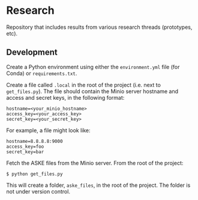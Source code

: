 # Research
Repository that includes results from various research threads (prototypes, etc).

## Development

Create a Python environment using either the `environment.yml` file (for Conda) or `requirements.txt`.

Create a file called `.local` in the root of the project (i.e. next to `get_files.py`). The file should contain the 
Minio server hostname and access and secret keys, in the following format:
```
hostname=<your_minio_hostname>
access_key=<your_access_key>
secret_key=<your_secret_key>
```

For example, a file might look like:
```
hostname=8.8.8.8:9000
access_key=foo
secret_key=bar
```

Fetch the ASKE files from the Minio server. From the root of the project:
```
$ python get_files.py
```
This will create a folder, `aske_files`, in the root of the project. The folder is not under version control.
